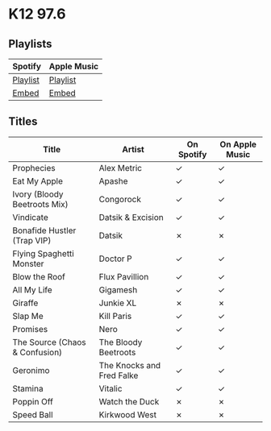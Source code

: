 # K12 97.6

## Playlists

Spotify                                                                 | Apple Music
----------------------------------------------------------------------- | -------------------------------------------------------------------------------------------
[Playlist](https://open.spotify.com/playlist/4TPrfC1foB0OQy1d967iAm)    | [Playlist](https://itunes.apple.com/de/playlist/pl.247d4c49b0164cad8f9e8538009f726d)
[Embed](https://open.spotify.com/embed/playlist/4TPrfC1foB0OQy1d967iAm) | [Embed](https://tools.applemusic.com/embed/v1/playlist/pl.247d4c49b0164cad8f9e8538009f726d)

## Titles

Title                          | Artist                    | On Spotify | On Apple Music
------------------------------ | ------------------------- | ---------- | --------------
Prophecies                     | Alex Metric               | ✓          | ✓
Eat My Apple                   | Apashe                    | ✓          | ✓
Ivory (Bloody Beetroots Mix)   | Congorock                 | ✓          | ✓
Vindicate                      | Datsik & Excision         | ✓          | ✓
Bonafide Hustler (Trap VIP)    | Datsik                    | ✗          | ✗
Flying Spaghetti Monster       | Doctor P                  | ✓          | ✓
Blow the Roof                  | Flux Pavillion            | ✓          | ✓
All My Life                    | Gigamesh                  | ✓          | ✓
Giraffe                        | Junkie XL                 | ✗          | ✗
Slap Me                        | Kill Paris                | ✓          | ✓
Promises                       | Nero                      | ✓          | ✓
The Source (Chaos & Confusion) | The Bloody Beetroots      | ✓          | ✓
Geronimo                       | The Knocks and Fred Falke | ✓          | ✓
Stamina                        | Vitalic                   | ✓          | ✓
Poppin Off                     | Watch the Duck            | ✗          | ✗
Speed Ball                     | Kirkwood West             | ✗          | ✗
